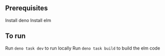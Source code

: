 

## Prerequisites 

Install deno
Install elm

## To run

Run ```deno task dev``` to run locally
Run ```deno task build``` to build the elm code